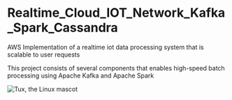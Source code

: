 # Realtime_Cloud_IOT_Network_Kafka_Spark_Cassandra
AWS Implementation of a realtime iot data processing system that is scalable to user requests

This project consists of several components that enables high-speed batch processing using Apache Kafka and Apache Spark


![Tux, the Linux mascot]()
